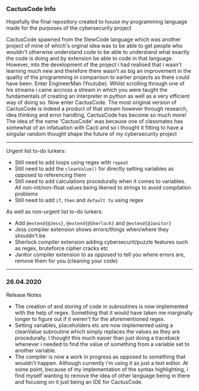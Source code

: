 ### CactusCode Info

Hopefully the final repository created to house my programming language made for the purposes of the cybersecurity project

CactusCode spawned from the StewCode language which was another project of mine of which's orginal idea was to be able to get people who wouldn't otherwise understand code to be able to understand what exactly the code is doing and by extension be able to code in that language. However, into the development of the project i had realised that i wasn't learning much new and therefore there wasn't as big an improvement in the quality of the programming in comparison to earlier projects as there could have been. Enter EngineerMan (Youtube). Whilst scrolling through one of his streams i came accross a stream in which you were taught the fundamentals of creating an interpreter in python as well as a very efficient way of doing so. Now enter CactusCode. The most original version of CactusCode is indeed a product of that stream however through research, idea thinking and error handling, CactusCode has become so much more! The idea of the name 'CactusCode' was because one of classmates has somewhat of an infatuation with Cacti and so i thought it fitting to have a singular random thought shape the future of my cybersecurity project
***
Urgent list to-do lurkers:

* Still need to add loops using regex with `repeat`
* Still need to add the `cleanValue()` for directly setting variables as opposed to referencing them
* Still need to add calculations procedurally when it comes to variables. All non-int/non-float values being likened to strings to avoid compilation problems
* Still need to add `if`, `then` and `default to` using regex

As well as non-urgent list to-do lurkers:

* Add `@extend{@Jess}`, `@extend{@Sherlock}` and `@extend{@Janitor}`
* Jess compiler extension shows errors/things when/where they shouldn't be
* Sherlock compiler extension adding cybersecurit/puzzle features such as regex, bruteforce cipher cracks etc
* Janitor compiler extension to as opposed to tell you where errors are, remove them for you (cleaning your code)
***
### 26.04.2020

Release Notes

* The creation of and storing of code in subroutines is now implemented with the help of regex. Something that it would have taken me marginally longer to figure out if it weren't for the aforementioned regex.
* Setting variables, placeholders etc are now implemented using a cleanValue subroutine which simply replaces the values as they are procedurally. I thought this much easier than just doing a traceback whenever i needed to find the value of something from a variable set to another variable.
* The compiler is now a work in progress as opposed to something that wouldn't happen. Although currently i'm using it as just a text editor. At some point, because of my implementation of the syntax highlighting, i find myself wanting to remove the idea of other language being in there and focusing on it just being an IDE for CactusCode.
